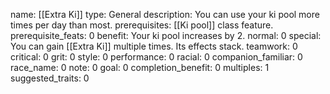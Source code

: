 name: [[Extra Ki]]
type: General
description: You can use your ki pool more times per day than most.
prerequisites: [[Ki pool]] class feature.
prerequisite_feats: 0
benefit: Your ki pool increases by 2.
normal: 0
special: You can gain [[Extra Ki]] multiple times. Its effects stack.
teamwork: 0
critical: 0
grit: 0
style: 0
performance: 0
racial: 0
companion_familiar: 0
race_name: 0
note: 0
goal: 0
completion_benefit: 0
multiples: 1
suggested_traits: 0
